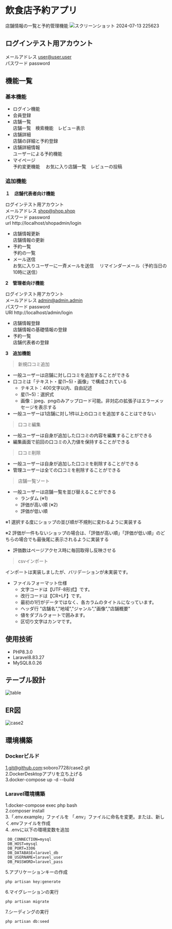# 飲食店予約アプリ  
店舗情報の一覧と予約管理機能
![スクリーンショット 2024-07-13 225623](https://github.com/user-attachments/assets/1803c306-ae16-4291-a053-f7f55dcb163c)


## ログインテスト用アカウント  
メールアドレス  user@user.user  
パスワード  password

## 機能一覧
### 基本機能
- ログイン機能
- 会員登録
- 店舗一覧  
店舗一覧　検索機能　レビュー表示
- 店舗詳細  
店舗の詳細と予約登録
- 店舗詳細情報  
ユーザーによる予約機能  
- マイページ  
予約変更機能　 お気に入り店舗一覧　レビューの投稿  
### 追加機能
**１　店舗代表者向け機能**  

ログインテスト用アカウント  
メールアドレス  shop@shop.shop  
パスワード  password  
url http://localhost/shopadmin/login

- 店舗情報更新  
店舗情報の更新
- 予約一覧  
予約の一覧  
- メール送信   
お気に入りユーザーに一斉メールを送信　
リマインダーメール（予約当日の10時に送信）

**2　管理者向け機能**  

ログインテスト用アカウント  
メールアドレス  admin@admin.admin  
パスワード  password  
URl http://localhost/admin/login

- 店舗情報登録  
店舗情報の基礎情報の登録
- 予約一覧  
店舗代表者の登録

**3　追加機能**  
> 新規口コミ追加
> 
- 一般ユーザーは店舗に対し口コミを追加することができる
- 口コミは「テキスト・星(1~5)・画像」で構成されている
    - テキスト：400文字以内、自由記述
    - 星(1~5)：選択式
    - 画像：jpeg、pngのみアップロード可能。非対応の拡張子はエラーメッセージを表示する
- 一般ユーザーは1店舗に対し1件以上の口コミを追加することはできない

> 口コミ編集
> 
- 一般ユーザーは自身が追加した口コミの内容を編集することができる
- 編集画面で前回の口コミの入力値を保持することができる

> 口コミ削除
> 
- 一般ユーザーは自身が追加した口コミを削除することができる
- 管理ユーザーは全ての口コミを削除することができる

> 店舗一覧ソート
> 
- 一般ユーザーは店舗一覧を並び替えることができる
    - ランダム (※1)
    - 評価が高い順 (※2)
    - 評価が低い順

※1 選択する度にショップの並び順が不規則に変わるように実装する

※2 評価が一件もないショップの場合は、「評価が高い順」「評価が低い順」のどちらの場合でも最後尾に表示されるように実装する

- 評価数はページアクセス時に毎回取得し反映させる

> csvインポート

インポートは実装しましたが、バリデーションが未実装です。  
- ファイルフォーマット仕様 
    - 文字コードは【UTF-8形式】です。
    - 改行コードは【CR+LF】です。
    - 最初の1行がデータではなく、各カラムのタイトルになっています。 
    - ヘッダ行 "店舗名","地域","ジャンル","画像","店舗概要"
    - 値をダブルクォートで囲みます。
    - 区切り文字はカンマです。



## 使用技術  
- PHP8.3.0
- Laravel8.83.27
- MySQL8.0.26

## テーブル設計  
![table](https://github.com/user-attachments/assets/3652d6a8-e9ba-4db5-9df6-b73c01426277)


## ER図
![case2](https://github.com/user-attachments/assets/939cb2a5-18e7-46c1-ad09-51f2a5c7f96c)




## 環境構築
  ### Dockerビルド  
  1.git@github.com:soboro7728/case2.git  
  2.DockerDesktopアプリを立ち上げる  
  3.docker-compose up -d --build  
  ### Laravel環境構築
   1.docker-compose exec php bash  
   2.composer install  
   3.「.env.example」ファイルを 「.env」ファイルに命名を変更。または、新しく.envファイルを作成  
   4. .envに以下の環境変数を追加  
   
     DB_CONNECTION=mysql  
     DB_HOST=mysql  
     DB_PORT=3306  
     DB_DATABASE=laravel_db  
     DB_USERNAME=laravel_user  
     DB_PASSWORD=laravel_pass    
   5.アプリケーションキーの作成  
   
    php artisan key:generate  
   6.マイグレーションの実行
   
    php artisan migrate  
   7.シーディングの実行  
   
    php artisan db:seed  
